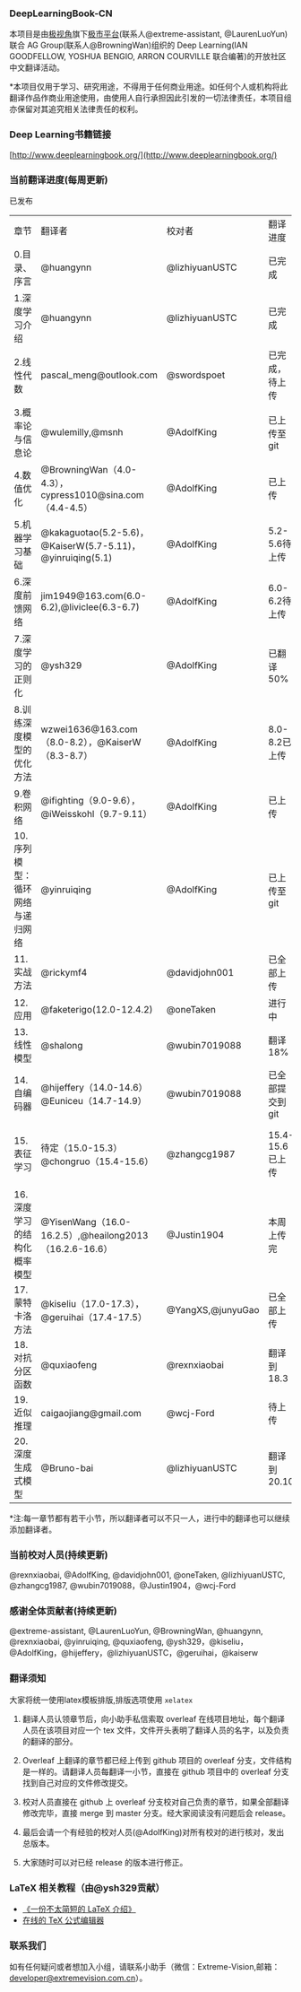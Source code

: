 ### DeepLearningBook-CN

本项目是由[极视角](http://www.extremevision.com.cn)旗下[极市平台](https://github.com/ExtremeMart)(联系人@extreme-assistant, @LaurenLuoYun)联合 AG Group(联系人@BrowningWan)组织的 Deep Learning(IAN GOODFELLOW, YOSHUA BENGIO, ARRON COURVILLE 联合编著)的开放社区中文翻译活动。

*本项目仅用于学习、研究用途，不得用于任何商业用途。如任何个人或机构将此翻译作品作商业用途使用，由使用人自行承担因此引发的一切法律责任，本项目组亦保留对其追究相关法律责任的权利。

### Deep Learning书籍链接

[http://www.deeplearningbook.org/](http://www.deeplearningbook.org/)

### 当前翻译进度(每周更新)

<table border="0">
<tr><td>章节</td><td>翻译者</td><td>校对者</td><td>翻译进度</td><td>校对进度</td><td>翻译deadline</td></tr>
<tr><td>0.目录、序言</td><td>@huangynn</td><td>@lizhiyuanUSTC</td><td>已完成</td><td>已完成</td><td>已发布</td></tr>
<tr><td>1.深度学习介绍</td><td>@huangynn</td><td>@lizhiyuanUSTC</td><td>已完成</td><td>已完成</td><td></td>已发布</tr>
<tr><td>2.线性代数</td><td>pascal_meng@outlook.com</td><td>@swordspoet</td><td>已完成，待上传</td><td>未开始</td><td>/</td></tr>
<tr><td>3.概率论与信息论</td><td>@wulemilly,@msnh</td><td>@AdolfKing</td><td>已上传至git</td><td>校对中</td><td>2016/12/30</td></tr>
<tr><td>4.数值优化</td><td>@BrowningWan（4.0-4.3），cypress1010@sina.com（4.4-4.5）</td><td>@AdolfKing</td><td>已上传</td><td>进行中</td><td>2016/12/15</td></tr>
<tr><td>5.机器学习基础</td><td>@kakaguotao(5.2-5.6)，@KaiserW(5.7-5.11)，@yinruiqing(5.1)</td><td>@AdolfKing</td><td>5.2-5.6待上传</td><td>进行中</td><td>2017/01/03、2016/12/30</td></tr>
<tr><td>6.深度前馈网络</td><td>jim1949@163.com(6.0-6.2),@liviclee(6.3-6.7)</td><td>@AdolfKing</td><td>6.0-6.2待上传</td><td>未开始</td><td>2016/12/30、2016/12/30</td></tr>
<tr><td>7.深度学习的正则化</td><td>@ysh329</td><td>@AdolfKing</td><td>已翻译50%</td><td>未开始</td><td>2017/1/20</td></tr>
<tr><td>8.训练深度模型的优化方法</td><td>wzwei1636@163.com（8.0-8.2），@KaiserW（8.3-8.7）</td><td>@AdolfKing</td><td>8.0-8.2已上传</td><td>未开始</td><td>2016/12/25</td></tr>
<tr><td>9.卷积网络</td><td>@ifighting（9.0-9.6），@iWeisskohl（9.7-9.11）</td><td>@AdolfKing</td><td>已上传</td><td>进行中</td><td>2016/12/20
</td></tr>
<tr><td>10.序列模型：循环网络与递归网络</td><td>@yinruiqing</td><td>@AdolfKing</td><td>已上传至git</td><td>校对中</td><td>2017/1/20</td></tr>
<tr><td>11.实战方法</td><td>@rickymf4</td><td>@davidjohn001</td><td>已全部上传</td><td>进行中</td><td>2017/1/20</td></tr>
<tr><td>12.应用</td><td>@faketerigo(12.0-12.4.2)</td><td>@oneTaken</td><td>进行中</td><td>未开始</td><td>2017/01/28</td></tr>
<tr><td>13.线性模型</td><td>@shalong</td><td>@wubin7019088</td><td>翻译18%</td><td>未开始</td><td>2017/1/20</td></tr>
<tr><td>14.自编码器</td><td>@hijeffery（14.0-14.6）@Euniceu（14.7-14.9）</td><td>@wubin7019088</td><td>已全部提交到git</td><td>校对中</td><td>2016/12/5、2016/12/15</td></tr>
<tr><td>15.表征学习</td><td>待定（15.0-15.3）@chongruo（15.4-15.6）</td><td>@zhangcg1987</td><td>15.4-15.6已上传</td><td>15.4-15.6已经上传至git</td><td>2016/01/20/td></tr>
<tr><td>16.深度学习的结构化概率模型</td><td>@YisenWang（16.0-16.2.5）,@heailong2013（16.2.6-16.6）</td><td>@Justin1904</td><td>本周上传完</td><td>未开始</td><td>2016/12/28</td></tr>
<tr><td>17.蒙特卡洛方法</td><td>@kiseliu（17.0-17.3），@geruihai（17.4-17.5）</td><td>@YangXS,@junyuGao</td><td>已全部上传</td><td>已完成</td><td>2016/12/5</td></tr>
<tr><td>18.对抗分区函数</td><td>@quxiaofeng</td><td>@rexnxiaobai</td><td>翻译到18.3</td><td>未开始</td><td>2017/1/28</td></tr>
<tr><td>19.近似推理</td><td>caigaojiang@gmail.com</td><td>@wcj-Ford</td><td>待上传</td><td>未开始</td><td>2016/12/20</td></tr>
<tr><td>20.深度生成式模型</td><td>@Bruno-bai</td><td>@lizhiyuanUSTC</td><td>翻译到20.10</td><td>未开始</td><td>2017/1/20</td></tr>
</table>

*注:每一章节都有若干小节，所以翻译者可以不只一人，进行中的翻译也可以继续添加翻译者。


### 当前校对人员(持续更新)
@rexnxiaobai, @AdolfKing, @davidjohn001, @oneTaken, @lizhiyuanUSTC, @zhangcg1987, @wubin7019088，@Justin1904，@wcj-Ford

### 感谢全体贡献者(持续更新)

@extreme-assistant, @LaurenLuoYun, @BrowningWan, @huangynn, @rexnxiaobai, @yinruiqing, @quxiaofeng, @ysh329，@kiseliu，@AdolfKing，@hijeffery，@lizhiyuanUSTC，@geruihai，@kaiserw

### 翻译须知

大家将统一使用latex模板排版,排版选项使用 `xelatex`

1. 翻译人员认领章节后，向小助手私信索取 overleaf 在线项目地址，每个翻译人员在该项目对应一个 tex 文件，文件开头表明了翻译人员的名字，以及负责的翻译的部分。

2. Overleaf 上翻译的章节都已经上传到 github 项目的 overleaf 分支，文件结构是一样的。请翻译人员每翻译一小节，直接在 github 项目中的 overleaf 分支找到自己对应的文件修改提交。

3. 校对人员直接在 github 上 overleaf 分支校对自己负责的章节，如果全部翻译修改完毕，直接 merge 到 master 分支。经大家阅读没有问题后会 release。

4. 最后会请一个有经验的校对人员(@AdolfKing)对所有校对的进行核对，发出总版本。

5. 大家随时可以对已经 release 的版本进行修正。

### LaTeX 相关教程（由@ysh329贡献）

+ [《一份不太简短的 LaTeX 介绍》](http://bbs.sciencenet.cn/home.php?mod=attachment&id=45014)
+ [在线的 TeX 公式编辑器](http://www.codecogs.com/latex/eqneditor.php)

### 联系我们

如有任何疑问或者想加入小组，请联系小助手（微信：Extreme-Vision,邮箱：developer@extremevision.com.cn）。
